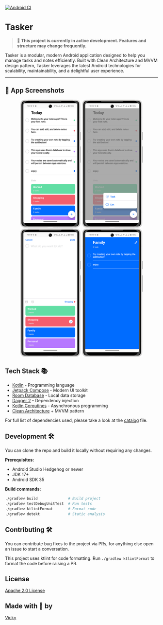 [![Android CI](https://github.com/vicky7230/TASKER-multi-module/actions/workflows/android-ci.yml/badge.svg)](https://github.com/vicky7230/TASKER-multi-module/actions/workflows/android-ci.yml)

# Tasker

> 🚧 **This project is currently in active development. Features and structure may change frequently.**

Tasker is a modular, modern Android application designed to help you manage tasks and notes efficiently. Built with Clean Architecture and MVVM design pattern, Tasker leverages the latest Android technologies for scalability, maintainability, and a delightful user experience.

---

## 📱 App Screenshots

<div style="text-align: center;">
  <img src="graphics/1.png" width="200" alt="Notes List" />
  <img src="graphics/2.png" width="200" alt="Add/Edit Note" />
  <img src="graphics/3.png" width="200" alt="Tags Management" />
  <img src="graphics/4.png" width="200" alt="Note Details" />
</div>

## Tech Stack 📚

- [Kotlin](https://kotlinlang.org/) - Programming language
- [Jetpack Compose](https://developer.android.com/jetpack/compose) - Modern UI toolkit
- [Room Database](https://developer.android.com/jetpack/androidx/releases/room) - Local data storage
- [Dagger 2](https://dagger.dev/) - Dependency injection
- [Kotlin Coroutines](https://kotlinlang.org/docs/coroutines-overview.html) - Asynchronous
  programming
- [Clean Architecture](https://blog.cleancoder.com/uncle-bob/2012/08/13/the-clean-architecture.html) +
  MVVM pattern

For full list of dependencies used, please take a look at the [catalog](gradle/libs.versions.toml)
file.

## Development 🛠️

You can clone the repo and build it locally without requiring any changes.

**Prerequisites:**
- Android Studio Hedgehog or newer
- JDK 17+
- Android SDK 35

**Build commands:**
```bash
./gradlew build              # Build project
./gradlew testDebugUnitTest  # Run tests
./gradlew ktlintFormat       # Format code
./gradlew detekt             # Static analysis
```

## Contributing 🛠️

You can contribute bug fixes to the project via PRs, for anything else open an issue to start a
conversation.

This project uses ktlint for code formatting. Run `./gradlew ktlintFormat` to format the code before
raising a PR.

## License

[Apache 2.0 License](LICENSE)

## Made with 💖 by

[Vicky](https://github.com/vicky7230)
